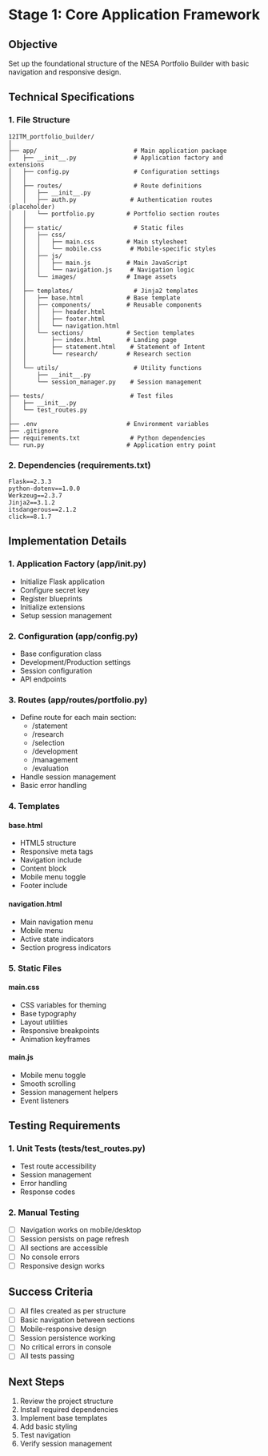 # Stage 1: Core Application Framework

## Objective
Set up the foundational structure of the NESA Portfolio Builder with basic navigation and responsive design.

## Technical Specifications

### 1. File Structure
```
12ITM_portfolio_builder/
│
├── app/                           # Main application package
│   ├── __init__.py                # Application factory and extensions
│   ├── config.py                  # Configuration settings
│   │
│   ├── routes/                    # Route definitions
│   │   ├── __init__.py
│   │   ├── auth.py               # Authentication routes (placeholder)
│   │   └── portfolio.py         # Portfolio section routes
│   │
│   ├── static/                    # Static files
│   │   ├── css/
│   │   │   ├── main.css         # Main stylesheet
│   │   │   └── mobile.css        # Mobile-specific styles
│   │   ├── js/
│   │   │   ├── main.js          # Main JavaScript
│   │   │   └── navigation.js     # Navigation logic
│   │   └── images/              # Image assets
│   │
│   ├── templates/                 # Jinja2 templates
│   │   ├── base.html            # Base template
│   │   ├── components/          # Reusable components
│   │   │   ├── header.html
│   │   │   ├── footer.html
│   │   │   └── navigation.html
│   │   └── sections/            # Section templates
│   │       ├── index.html       # Landing page
│   │       ├── statement.html    # Statement of Intent
│   │       └── research/        # Research section
│   │
│   └── utils/                     # Utility functions
│       ├── __init__.py
│       └── session_manager.py    # Session management
│
├── tests/                        # Test files
│   ├── __init__.py
│   └── test_routes.py
│
├── .env                         # Environment variables
├── .gitignore
├── requirements.txt              # Python dependencies
└── run.py                       # Application entry point
```

### 2. Dependencies (requirements.txt)
```
Flask==2.3.3
python-dotenv==1.0.0
Werkzeug==2.3.7
Jinja2==3.1.2
itsdangerous==2.1.2
click==8.1.7
```

## Implementation Details

### 1. Application Factory (app/__init__.py)
- Initialize Flask application
- Configure secret key
- Register blueprints
- Initialize extensions
- Setup session management

### 2. Configuration (app/config.py)
- Base configuration class
- Development/Production settings
- Session configuration
- API endpoints

### 3. Routes (app/routes/portfolio.py)
- Define route for each main section:
  - /statement
  - /research
  - /selection
  - /development
  - /management
  - /evaluation
- Handle session management
- Basic error handling

### 4. Templates

#### base.html
- HTML5 structure
- Responsive meta tags
- Navigation include
- Content block
- Mobile menu toggle
- Footer include

#### navigation.html
- Main navigation menu
- Mobile menu
- Active state indicators
- Section progress indicators

### 5. Static Files

#### main.css
- CSS variables for theming
- Base typography
- Layout utilities
- Responsive breakpoints
- Animation keyframes

#### main.js
- Mobile menu toggle
- Smooth scrolling
- Session management helpers
- Event listeners

## Testing Requirements

### 1. Unit Tests (tests/test_routes.py)
- Test route accessibility
- Session management
- Error handling
- Response codes

### 2. Manual Testing
- [ ] Navigation works on mobile/desktop
- [ ] Session persists on page refresh
- [ ] All sections are accessible
- [ ] No console errors
- [ ] Responsive design works

## Success Criteria
- [ ] All files created as per structure
- [ ] Basic navigation between sections
- [ ] Mobile-responsive design
- [ ] Session persistence working
- [ ] No critical errors in console
- [ ] All tests passing

## Next Steps
1. Review the project structure
2. Install required dependencies
3. Implement base templates
4. Add basic styling
5. Test navigation
6. Verify session management
